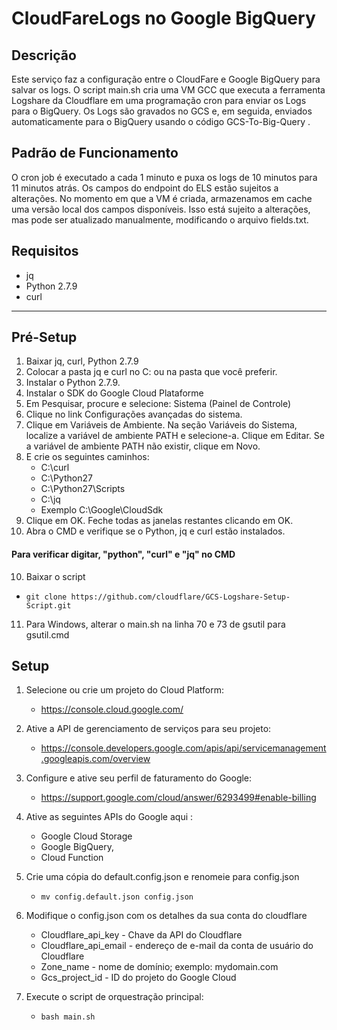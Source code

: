 # CloudFareLogs no Google BigQuery

## Descrição
Este serviço faz a configuração entre o CloudFare e Google BigQuery para salvar os logs. O script main.sh cria uma VM GCC que executa a ferramenta Logshare da Cloudflare em uma programação cron para enviar os Logs para o BigQuery. Os Logs são gravados no GCS e, em seguida, enviados automaticamente para o BigQuery usando o código GCS-To-Big-Query .

## Padrão de Funcionamento
O cron job é executado a cada 1 minuto e puxa os logs de 10 minutos para 11 minutos atrás.
Os campos do endpoint do ELS estão sujeitos a alterações. No momento em que a VM é criada, armazenamos em cache uma versão local dos campos disponíveis. Isso está sujeito a alterações, mas pode ser atualizado manualmente, modificando o arquivo fields.txt.

## Requisitos
   * jq
   * Python 2.7.9
   * curl

---


## Pré-Setup
1. Baixar jq, curl, Python 2.7.9
2. Colocar a pasta jq e curl no C: ou na pasta que você preferir. 
3. Instalar o Python 2.7.9.
4. Instalar o SDK do Google Cloud Plataforme
4. Em Pesquisar, procure e selecione: Sistema (Painel de Controle)
5. Clique no link Configurações avançadas do sistema.
6. Clique em Variáveis de Ambiente. Na seção Variáveis do Sistema, localize a variável de ambiente PATH e selecione-a. Clique em Editar. Se a variável de ambiente PATH não existir, clique em Novo.
7. E crie os seguintes caminhos: 
    * C:\curl
    * C:\Python27
    * C:\Python27\Scripts
    * C:\jq
    * Exemplo C:\Google\CloudSdk
8. Clique em OK. Feche todas as janelas restantes clicando em OK.
9. Abra o CMD e verifique se o Python, jq e curl estão instalados.
#### Para verificar digitar, "python", "curl" e "jq" no CMD
10. Baixar o script 
 * ```git clone https://github.com/cloudflare/GCS-Logshare-Setup-Script.git ```
11. Para Windows, alterar o main.sh na linha 70 e 73 de gsutil para gsutil.cmd

## Setup

1. Selecione ou crie um projeto do Cloud Platform:
    * https://console.cloud.google.com/

2. Ative a API de gerenciamento de serviços para seu projeto:
    * https://console.developers.google.com/apis/api/servicemanagement.googleapis.com/overview
3. Configure e ative seu perfil de faturamento do Google:
    * https://support.google.com/cloud/answer/6293499#enable-billing    
4. Ative as seguintes APIs do Google aqui :
    * Google Cloud Storage
    * Google BigQuery,
    * Cloud Function
5. Crie uma cópia do default.config.json e renomeie para config.json
    * ```mv config.default.json config.json```
6. Modifique o config.json com os detalhes da sua conta do cloudflare
    * Cloudflare_api_key - Chave da API do Cloudflare
    * Cloudflare_api_email - endereço de e-mail da conta de usuário do Cloudflare
    * Zone_name - nome de domínio; exemplo: mydomain.com
    * Gcs_project_id - ID do projeto do Google Cloud
7. Execute o script de orquestração principal:
    * ``` bash main.sh ```
